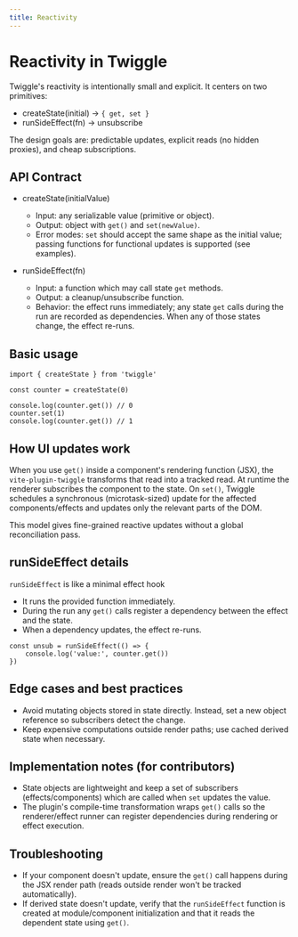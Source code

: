 ```yaml
---
title: Reactivity
---
```


# Reactivity in Twiggle

Twiggle's reactivity is intentionally small and explicit. It centers on two primitives:

- createState(initial) -> `{ get, set }`
- runSideEffect(fn) -> unsubscribe

The design goals are: predictable updates, explicit reads (no hidden proxies), and cheap subscriptions.

## API Contract

- createState(initialValue)
    - Input: any serializable value (primitive or object).
    - Output: object with `get()` and `set(newValue)`.
    - Error modes: `set` should accept the same shape as the initial value; passing functions for functional updates is supported (see examples).

- runSideEffect(fn)
    - Input: a function which may call state `get` methods.
    - Output: a cleanup/unsubscribe function.
    - Behavior: the effect runs immediately; any state `get` calls during the run are recorded as dependencies. When any of those states change, the effect re-runs.

## Basic usage

```tsx
import { createState } from 'twiggle'

const counter = createState(0)

console.log(counter.get()) // 0
counter.set(1)
console.log(counter.get()) // 1
```

## How UI updates work

When you use `get()` inside a component's rendering function (JSX), the `vite-plugin-twiggle` transforms that read into a tracked read. At runtime the renderer subscribes the component to the state. On `set()`, Twiggle schedules a synchronous (microtask-sized) update for the affected components/effects and updates only the relevant parts of the DOM.

This model gives fine-grained reactive updates without a global reconciliation pass.

## runSideEffect details

`runSideEffect` is like a minimal effect hook

- It runs the provided function immediately.
- During the run any `get()` calls register a dependency between the effect and the state.
- When a dependency updates, the effect re-runs.

```tsx
const unsub = runSideEffect(() => {
    console.log('value:', counter.get())
})
```

## Edge cases and best practices

- Avoid mutating objects stored in state directly. Instead, set a new object reference so subscribers detect the change.
- Keep expensive computations outside render paths; use cached derived state when necessary.

## Implementation notes (for contributors)

- State objects are lightweight and keep a set of subscribers (effects/components) which are called when `set` updates the value.
- The plugin's compile-time transformation wraps `get()` calls so the renderer/effect runner can register dependencies during rendering or effect execution.

## Troubleshooting

- If your component doesn't update, ensure the `get()` call happens during the JSX render path (reads outside render won't be tracked automatically).
- If derived state doesn't update, verify that the `runSideEffect` function is created at module/component initialization and that it reads the dependent state using `get()`.

